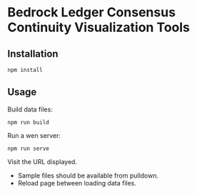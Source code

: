 # Bedrock Ledger Consensus Continuity Visualization Tools

## Installation

```sh
npm install
```

## Usage

Build data files:

    npm run build

Run a wen server:

    npm run serve

Visit the URL displayed.

- Sample files should be available from pulldown.
- Reload page between loading data files.
